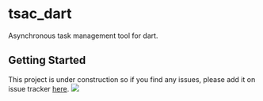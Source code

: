 # tsac_dart

Asynchronous task management tool for dart.

## Getting Started

This project is under construction so if you find any issues, 
please add it on issue tracker [here](https://github.com/dev-piyushkumar/tsac_dart/issues).
![](https://media1.tenor.com/images/c389830a55d9166b648f16996214ef57/tenor.gif)